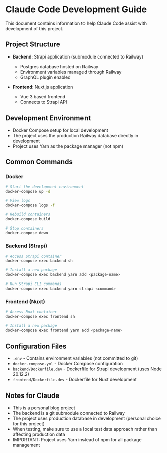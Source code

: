 # Claude Code Development Guide

This document contains information to help Claude Code assist with development of this project.

## Project Structure

- **Backend**: Strapi application (submodule connected to Railway)
  - Postgres database hosted on Railway
  - Environment variables managed through Railway
  - GraphQL plugin enabled

- **Frontend**: Nuxt.js application
  - Vue 3 based frontend
  - Connects to Strapi API

## Development Environment

- Docker Compose setup for local development
- The project uses the production Railway database directly in development
- Project uses Yarn as the package manager (not npm)

## Common Commands

### Docker

```bash
# Start the development environment
docker-compose up -d

# View logs
docker-compose logs -f

# Rebuild containers
docker-compose build

# Stop containers
docker-compose down
```

### Backend (Strapi)

```bash
# Access Strapi container
docker-compose exec backend sh

# Install a new package
docker-compose exec backend yarn add <package-name>

# Run Strapi CLI commands
docker-compose exec backend yarn strapi <command>
```

### Frontend (Nuxt)

```bash
# Access Nuxt container
docker-compose exec frontend sh

# Install a new package
docker-compose exec frontend yarn add <package-name>
```

## Configuration Files

- `.env` - Contains environment variables (not committed to git)
- `docker-compose.yml` - Docker Compose configuration
- `backend/Dockerfile.dev` - Dockerfile for Strapi development (uses Node 20.12.2)
- `frontend/Dockerfile.dev` - Dockerfile for Nuxt development

## Notes for Claude

- This is a personal blog project
- The backend is a git submodule connected to Railway
- The project uses production database in development (personal choice for this project)
- When testing, make sure to use a local test data approach rather than affecting production data
- IMPORTANT: Project uses Yarn instead of npm for all package management